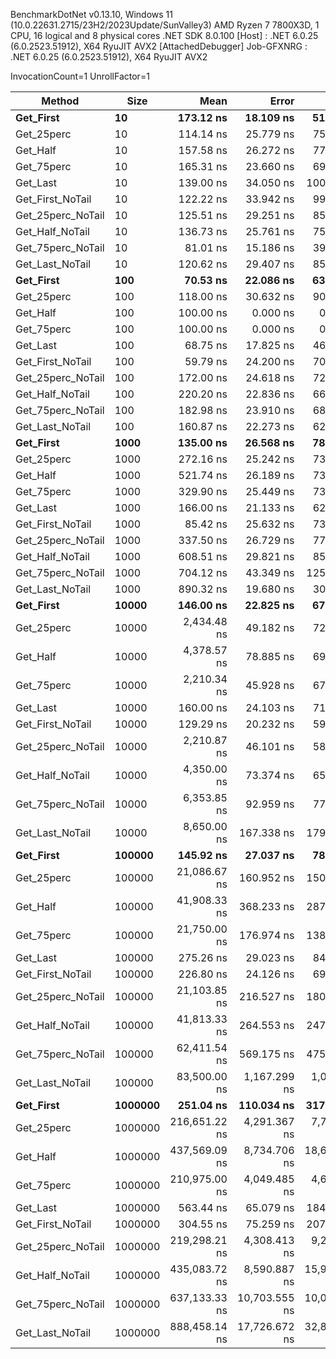 
BenchmarkDotNet v0.13.10, Windows 11 (10.0.22631.2715/23H2/2023Update/SunValley3)
AMD Ryzen 7 7800X3D, 1 CPU, 16 logical and 8 physical cores
.NET SDK 8.0.100
  [Host]     : .NET 6.0.25 (6.0.2523.51912), X64 RyuJIT AVX2 [AttachedDebugger]
  Job-GFXNRG : .NET 6.0.25 (6.0.2523.51912), X64 RyuJIT AVX2

InvocationCount=1  UnrollFactor=1  

 Method            | Size    | Mean          | Error         | StdDev        | Median          | Allocated |
------------------ |-------- |--------------:|--------------:|--------------:|----------------:|----------:|
 **Get_First**         | **10**      |     **173.12 ns** |     **18.109 ns** |     **51.372 ns** |     **200.0000 ns** |     **544 B** |
 Get_25perc        | 10      |     114.14 ns |     25.779 ns |     75.607 ns |     100.0000 ns |     544 B |
 Get_Half          | 10      |     157.58 ns |     26.272 ns |     77.051 ns |     200.0000 ns |     544 B |
 Get_75perc        | 10      |     165.31 ns |     23.660 ns |     69.017 ns |     200.0000 ns |     544 B |
 Get_Last          | 10      |     139.00 ns |     34.050 ns |    100.398 ns |     200.0000 ns |     544 B |
 Get_First_NoTail  | 10      |     122.22 ns |     33.942 ns |     99.545 ns |     100.0000 ns |     544 B |
 Get_25perc_NoTail | 10      |     125.51 ns |     29.251 ns |     85.327 ns |     100.0000 ns |     544 B |
 Get_Half_NoTail   | 10      |     136.73 ns |     25.761 ns |     75.146 ns |     100.0000 ns |     544 B |
 Get_75perc_NoTail | 10      |      81.01 ns |     15.186 ns |     39.471 ns |     100.0000 ns |     544 B |
 Get_Last_NoTail   | 10      |     120.62 ns |     29.407 ns |     85.316 ns |     100.0000 ns |     544 B |
 **Get_First**         | **100**     |      **70.53 ns** |     **22.086 ns** |     **63.369 ns** |     **100.0000 ns** |     **544 B** |
 Get_25perc        | 100     |     118.00 ns |     30.632 ns |     90.319 ns |     100.0000 ns |     544 B |
 Get_Half          | 100     |     100.00 ns |      0.000 ns |      0.000 ns |     100.0000 ns |     544 B |
 Get_75perc        | 100     |     100.00 ns |      0.000 ns |      0.000 ns |     100.0000 ns |     544 B |
 Get_Last          | 100     |      68.75 ns |     17.825 ns |     46.644 ns |     100.0000 ns |     544 B |
 Get_First_NoTail  | 100     |      59.79 ns |     24.200 ns |     70.208 ns |       0.0000 ns |     544 B |
 Get_25perc_NoTail | 100     |     172.00 ns |     24.618 ns |     72.586 ns |     200.0000 ns |     544 B |
 Get_Half_NoTail   | 100     |     220.20 ns |     22.836 ns |     66.975 ns |     200.0000 ns |     544 B |
 Get_75perc_NoTail | 100     |     182.98 ns |     23.910 ns |     68.216 ns |     200.0000 ns |     544 B |
 Get_Last_NoTail   | 100     |     160.87 ns |     22.273 ns |     62.821 ns |     200.0000 ns |     544 B |
 **Get_First**         | **1000**    |     **135.00 ns** |     **26.568 ns** |     **78.335 ns** |     **100.0000 ns** |     **544 B** |
 Get_25perc        | 1000    |     272.16 ns |     25.242 ns |     73.232 ns |     300.0000 ns |     544 B |
 Get_Half          | 1000    |     521.74 ns |     26.189 ns |     73.867 ns |     500.0000 ns |     544 B |
 Get_75perc        | 1000    |     329.90 ns |     25.449 ns |     73.831 ns |     300.0000 ns |     544 B |
 Get_Last          | 1000    |     166.00 ns |     21.133 ns |     62.312 ns |     200.0000 ns |     544 B |
 Get_First_NoTail  | 1000    |      85.42 ns |     25.632 ns |     73.955 ns |     100.0000 ns |     544 B |
 Get_25perc_NoTail | 1000    |     337.50 ns |     26.729 ns |     77.119 ns |     300.0000 ns |     544 B |
 Get_Half_NoTail   | 1000    |     608.51 ns |     29.821 ns |     85.080 ns |     600.0000 ns |     544 B |
 Get_75perc_NoTail | 1000    |     704.12 ns |     43.349 ns |    125.762 ns |     700.0000 ns |     544 B |
 Get_Last_NoTail   | 1000    |     890.32 ns |     19.680 ns |     30.054 ns |     900.0000 ns |     544 B |
 **Get_First**         | **10000**   |     **146.00 ns** |     **22.825 ns** |     **67.300 ns** |     **100.0000 ns** |     **544 B** |
 Get_25perc        | 10000   |   2,434.48 ns |     49.182 ns |     72.091 ns |   2,400.0000 ns |     544 B |
 Get_Half          | 10000   |   4,378.57 ns |     78.885 ns |     69.929 ns |   4,400.0000 ns |     544 B |
 Get_75perc        | 10000   |   2,210.34 ns |     45.928 ns |     67.320 ns |   2,200.0000 ns |     544 B |
 Get_Last          | 10000   |     160.00 ns |     24.103 ns |     71.067 ns |     100.0000 ns |     544 B |
 Get_First_NoTail  | 10000   |     129.29 ns |     20.232 ns |     59.337 ns |     100.0000 ns |     544 B |
 Get_25perc_NoTail | 10000   |   2,210.87 ns |     46.101 ns |     58.303 ns |   2,250.0000 ns |     544 B |
 Get_Half_NoTail   | 10000   |   4,350.00 ns |     73.374 ns |     65.044 ns |   4,300.0000 ns |     544 B |
 Get_75perc_NoTail | 10000   |   6,353.85 ns |     92.959 ns |     77.625 ns |   6,300.0000 ns |     544 B |
 Get_Last_NoTail   | 10000   |   8,650.00 ns |    167.338 ns |    179.050 ns |   8,600.0000 ns |     544 B |
 **Get_First**         | **100000**  |     **145.92 ns** |     **27.037 ns** |     **78.869 ns** |     **100.0000 ns** |     **544 B** |
 Get_25perc        | 100000  |  21,086.67 ns |    160.952 ns |    150.555 ns |  21,100.0000 ns |     544 B |
 Get_Half          | 100000  |  41,908.33 ns |    368.233 ns |    287.492 ns |  41,950.0000 ns |     544 B |
 Get_75perc        | 100000  |  21,750.00 ns |    176.974 ns |    138.170 ns |  21,750.0000 ns |     544 B |
 Get_Last          | 100000  |     275.26 ns |     29.023 ns |     84.201 ns |     300.0000 ns |     544 B |
 Get_First_NoTail  | 100000  |     226.80 ns |     24.126 ns |     69.993 ns |     200.0000 ns |     544 B |
 Get_25perc_NoTail | 100000  |  21,103.85 ns |    216.527 ns |    180.810 ns |  21,150.0000 ns |     544 B |
 Get_Half_NoTail   | 100000  |  41,813.33 ns |    264.553 ns |    247.463 ns |  41,800.0000 ns |     544 B |
 Get_75perc_NoTail | 100000  |  62,411.54 ns |    569.175 ns |    475.287 ns |  62,450.0000 ns |     544 B |
 Get_Last_NoTail   | 100000  |  83,500.00 ns |  1,167.299 ns |  1,034.780 ns |  83,500.0000 ns |     544 B |
 **Get_First**         | **1000000** |     **251.04 ns** |    **110.034 ns** |    **317.472 ns** |      **50.0000 ns** |     **496 B** |
 Get_25perc        | 1000000 | 216,651.22 ns |  4,291.367 ns |  7,738.221 ns | 215,600.0000 ns |     496 B |
 Get_Half          | 1000000 | 437,569.09 ns |  8,734.706 ns | 18,614.370 ns | 435,400.0000 ns |     496 B |
 Get_75perc        | 1000000 | 210,975.00 ns |  4,049.485 ns |  4,663.393 ns | 208,950.0000 ns |     496 B |
 Get_Last          | 1000000 |     563.44 ns |     65.079 ns |    184.618 ns |     500.0000 ns |    5664 B |
 Get_First_NoTail  | 1000000 |     304.55 ns |     75.259 ns |    207.286 ns |     200.0000 ns |     496 B |
 Get_25perc_NoTail | 1000000 | 219,298.21 ns |  4,308.413 ns |  9,274.314 ns | 219,150.0000 ns |     496 B |
 Get_Half_NoTail   | 1000000 | 435,083.72 ns |  8,590.887 ns | 15,923.761 ns | 433,300.0000 ns |     496 B |
 Get_75perc_NoTail | 1000000 | 637,133.33 ns | 10,703.555 ns | 10,012.112 ns | 638,300.0000 ns |     496 B |
 Get_Last_NoTail   | 1000000 | 888,458.14 ns | 17,726.672 ns | 32,857.522 ns | 887,000.0000 ns |     496 B |

